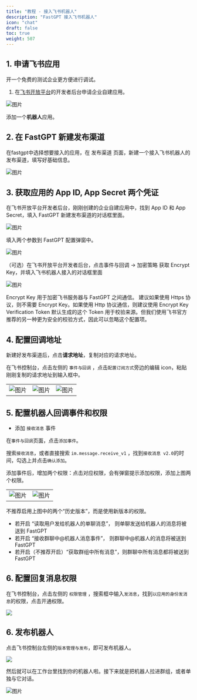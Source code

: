 ```yaml
---
title: "教程 - 接入飞书机器人"
description: "FastGPT 接入飞书机器人"
icon: "chat"
draft: false
toc: true
weight: 507
---
```

## 1. 申请飞书应用

开一个免费的测试企业更方便进行调试。

1. 在[飞书开放平台](https://open.feishu.cn/app)的开发者后台申请企业自建应用。

![图片](/imgs/feishu-bot-1.png)

添加一个**机器人**应用。

## 2. 在 FastGPT 新建发布渠道

在fastgpt中选择想要接入的应用，在 发布渠道 页面，新建一个接入飞书机器人的发布渠道，填写好基础信息。
   
![图片](/imgs/feishu-bot-2.png)

## 3. 获取应用的 App ID, App Secret 两个凭证

在飞书开放平台开发者后台，刚刚创建的企业自建应用中，找到 App ID 和 App Secret，填入 FastGPT 新建发布渠道的对话框里面。
   
![图片](/imgs/feishu-bot-3.png)

填入两个参数到 FastGPT 配置弹窗中。

![图片](/imgs/feishu-bot-4.png)

（可选）在飞书开放平台开发者后台，点击事件与回调 -> 加密策略 获取 Encrypt Key，并填入飞书机器人接入的对话框里面

![图片](/imgs/feishu-bot-5.png)

Encrypt Key 用于加密飞书服务器与 FastGPT 之间通信。
建议如果使用 Https 协议，则不需要 Encrypt Key。如果使用 Http 协议通信，则建议使用 Encrypt Key
Verification Token 默认生成的这个 Token 用于校验来源。但我们使用飞书官方推荐的另一种更为安全的校验方式，因此可以忽略这个配置项。
## 4. 配置回调地址

新建好发布渠道后，点击**请求地址**，复制对应的请求地址。

在飞书控制台，点击左侧的 `事件与回调` ，点击`配置订阅方式`旁边的编辑 icon，粘贴刚刚复制的请求地址到输入框中。
   
| | | |
| --- | --- | --- |
| ![图片](/imgs/feishu-bot-10.jpg) | ![图片](/imgs/feishu-bot-11.jpg) | ![图片](/imgs/feishu-bot-6.png) |

## 5. 配置机器人回调事件和权限

* 添加 `接收消息` 事件
   
在`事件与回调`页面，点击`添加事件`。

搜索`接收消息`，或者直接搜索 `im.message.receive_v1` ，找到`接收消息 v2.0`的时间，勾选上并点击`确认添加`。

添加事件后，增加两个权限：点击对应权限，会有弹窗提示添加权限，添加上图两个权限。

| | |
| --- | --- |
| ![图片](/imgs/feishu-bot-7.png) | ![图片](/imgs/feishu-bot-8.png) |

不推荐启用上图中的两个“历史版本”，而是使用新版本的权限。
- 若开启 “读取用户发给机器人的单聊消息”， 则单聊发送给机器人的消息将被送到 FastGPT
- 若开启 “接收群聊中@机器人消息事件”， 则群聊中@机器人的消息将被送到 FastGPT
- 若开启（不推荐开启）“获取群组中所有消息”，则群聊中所有消息都将被送到 FastGPT

## 6. 配置回复消息权限

在飞书控制台，点击左侧的 `权限管理` ，搜索框中输入`发消息`，找到`以应用的身份发消息`的权限，点击开通权限。

![](/imgs/feishu-bot-13.jpg)

## 6. 发布机器人

点击飞书控制台左侧的`版本管理与发布`，即可发布机器人。

![](/imgs/feishu-bot-12.jpg)

然后就可以在工作台里找到你的机器人啦。接下来就是把机器人拉进群组，或者单独与它对话。

![图片](/imgs/feishu-bot-9.png)
